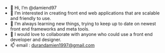 - 👋 Hi, I’m @damiend97
- 👀 I’m interested in creating front end web applications that are scalable and friendly to use.
- 🌱 I’m always learning new things, trying to keep up to date on newest front end frameworks and meta tools.
- 💞️ I would love to collaborate with anyone who could use a front end developer and designer.
- 📫 email : durandamien1997@gmail.com

<!---
damiend97/damiend97 is a ✨ special ✨ repository because its `README.md` (this file) appears on your GitHub profile.
You can click the Preview link to take a look at your changes.
--->
